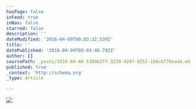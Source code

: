 ```yaml
---
hasPage: false
inFeed: true
inNav: false
starred: false
description: ''
dateModified: '2016-04-09T08:03:32.539Z'
title: ''
datePublished: '2016-04-09T08:03:48.792Z'
author: []
sourcePath: _posts/2016-04-08-5389b2ff-3239-4247-9252-1b6cbf76ead4.md
published: true
_context: 'http://schema.org'
_type: Article

---
```

![](https://the-grid-user-content.s3-us-west-2.amazonaws.com/9ad63cc4-7fdb-4396-8a97-2661f824dcef.jpg)